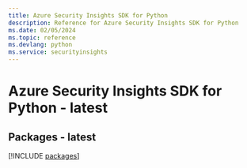 ```yaml
---
title: Azure Security Insights SDK for Python
description: Reference for Azure Security Insights SDK for Python
ms.date: 02/05/2024
ms.topic: reference
ms.devlang: python
ms.service: securityinsights
---
```

# Azure Security Insights SDK for Python - latest
## Packages - latest
[!INCLUDE [packages](security-insights-index.md)]